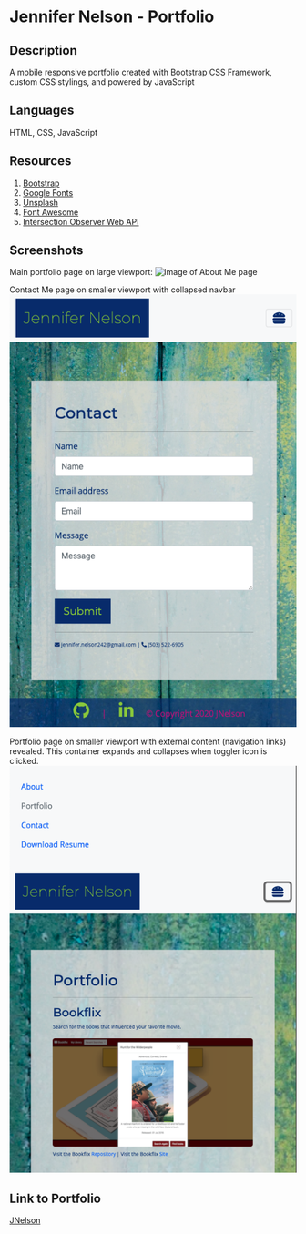 # Jennifer Nelson - Portfolio

## Description

A mobile responsive portfolio created with Bootstrap CSS Framework, custom CSS stylings, and powered by JavaScript

## Languages

HTML, CSS, JavaScript

## Resources

1. [Bootstrap](https://getbootstrap.com/)
2. [Google Fonts](https://fonts.google.com/)
3. [Unsplash](https://unsplash.com/)
4. [Font Awesome](https://fontawesome.com/)
5. [Intersection Observer Web API](https://www.w3.org/TR/intersection-observer/)

## Screenshots

Main portfolio page on large viewport:
![Image of About Me page](./assets/images/About-Me.png)

Contact Me page on smaller viewport with collapsed navbar
![Image of  collapsed navbar on Contact page](./assets/images/Contact-Me-toggler.png)

Portfolio page on smaller viewport with external content (navigation links) revealed. This container expands and collapses when toggler icon is clicked.
![Image of expanded toggler menu on Portfolio page](./assets/images/Portfolio-open-toggler.png)

## Link to Portfolio

[JNelson](https://jnel-221.github.io/jnelson/)
